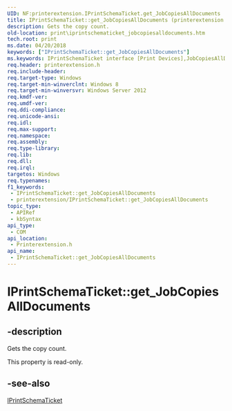 ```yaml
---
UID: NF:printerextension.IPrintSchemaTicket.get_JobCopiesAllDocuments
title: IPrintSchemaTicket::get_JobCopiesAllDocuments (printerextension.h)
description: Gets the copy count.
old-location: print\iprintschematicket_jobcopiesalldocuments.htm
tech.root: print
ms.date: 04/20/2018
keywords: ["IPrintSchemaTicket::get_JobCopiesAllDocuments"]
ms.keywords: IPrintSchemaTicket interface [Print Devices],JobCopiesAllDocuments property, IPrintSchemaTicket.JobCopiesAllDocuments, IPrintSchemaTicket.get_JobCopiesAllDocuments, IPrintSchemaTicket::JobCopiesAllDocuments, IPrintSchemaTicket::get_JobCopiesAllDocuments, JobCopiesAllDocuments property [Print Devices], JobCopiesAllDocuments property [Print Devices],IPrintSchemaTicket interface, get_JobCopiesAllDocuments, print.iprintschematicket_jobcopiesalldocuments, printerextension/IPrintSchemaTicket::JobCopiesAllDocuments, printerextension/IPrintSchemaTicket::get_JobCopiesAllDocuments
req.header: printerextension.h
req.include-header: 
req.target-type: Windows
req.target-min-winverclnt: Windows 8
req.target-min-winversvr: Windows Server 2012
req.kmdf-ver: 
req.umdf-ver: 
req.ddi-compliance: 
req.unicode-ansi: 
req.idl: 
req.max-support: 
req.namespace: 
req.assembly: 
req.type-library: 
req.lib: 
req.dll: 
req.irql: 
targetos: Windows
req.typenames: 
f1_keywords:
 - IPrintSchemaTicket::get_JobCopiesAllDocuments
 - printerextension/IPrintSchemaTicket::get_JobCopiesAllDocuments
topic_type:
 - APIRef
 - kbSyntax
api_type:
 - COM
api_location:
 - Printerextension.h
api_name:
 - IPrintSchemaTicket::get_JobCopiesAllDocuments
---
```


# IPrintSchemaTicket::get_JobCopiesAllDocuments


## -description

Gets the copy count.

This property is read-only.

## -see-also

<a href="/windows-hardware/drivers/ddi/printerextension/nn-printerextension-iprintschematicket">IPrintSchemaTicket</a>

